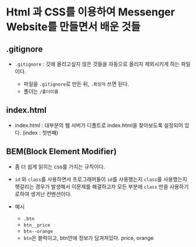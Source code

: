 # Html 과 CSS를 이용하여 Messenger Website를 만들면서 배운 것들

## .gitignore

- `.gitignore` : 깃에 올리고싶지 않은 것들을 자동으로 올리지 제외시키게 하는 파일이다.

  - 파일을 `.gitignore`로 만든 뒤, `.확장자` 쓰면 된다.
  - 폴더는 `/폴더이름`

## index.html

- index.html : 대부분의 웹 서버가 디폴트로 index.html을 찾아보도록 설정되어 있다. (index : 첫번째)

## BEM(Block Element Modifier)

- 좀 더 쉽게 읽히는 css를 가지는 규칙이다.

- `id` 와 `class`를 사용하면서 프로그래머들이 `id`를 사용했는지 `class`를 사용했는지 햇갈리는 경우가 발생해서 이문제를 해결하고자 모든 부분에 `class` 만을 사용하기로하여 생겨난 컨벤션이다.

- 예시

  - `.btn`
  - `btn__price`
  - `btn--orange`
  - `btn`은 블럭이고, btn안에 정보가 담겨져있다. price, orange
